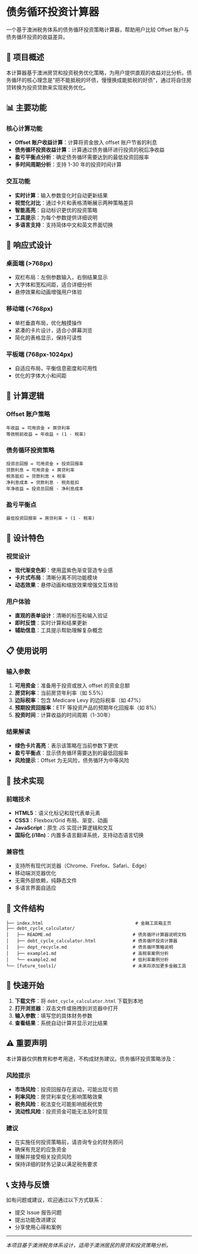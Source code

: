 # 债务循环投资计算器

一个基于澳洲税务体系的债务循环投资策略计算器，帮助用户比较 Offset 账户与债务循环投资的收益差异。

## 🎯 项目概述

本计算器基于澳洲房贷和投资税务优化策略，为用户提供直观的收益对比分析。债务循环的核心理念是"把不能抵税的坏债，慢慢换成能抵税的好债"，通过将自住房贷转换为投资贷款来实现税务优化。

## 📊 主要功能

### 核心计算功能
- **Offset 账户收益计算**：计算将资金放入 offset 账户节省的利息
- **债务循环投资收益计算**：计算通过债务循环进行投资的税后净收益
- **盈亏平衡点分析**：确定债务循环需要达到的最低投资回报率
- **多时间周期分析**：支持 1-30 年的投资时间计算

### 交互功能
- **实时计算**：输入参数变化时自动更新结果
- **视觉化对比**：通过卡片和表格清晰展示两种策略差异
- **智能高亮**：自动标识更优的投资策略
- **工具提示**：为每个参数提供详细说明
- **多语言支持**：支持简体中文和英文界面切换

## 📱 响应式设计

### 桌面端 (>768px)
- 双栏布局：左侧参数输入，右侧结果显示
- 大字体和宽松间距，适合详细分析
- 悬停效果和动画增强用户体验

### 移动端 (<768px)
- 单栏垂直布局，优化触摸操作
- 紧凑的卡片设计，适合小屏幕浏览
- 简化的表格显示，保持可读性

### 平板端 (768px-1024px)
- 自适应布局，平衡信息密度和可用性
- 优化的字体大小和间距

## 🧮 计算逻辑

### Offset 账户策略
```
年收益 = 可用资金 × 房贷利率
等效税前收益 = 年收益 ÷ (1 - 税率)
```

### 债务循环投资策略
```
投资总回报 = 可用资金 × 投资回报率
贷款利息 = 可用资金 × 房贷利率
税务抵扣 = 贷款利息 × 税率
净利息成本 = 贷款利息 - 税务抵扣
年净收益 = 投资总回报 - 净利息成本
```

### 盈亏平衡点
```
最低投资回报率 = 房贷利率 ÷ (1 - 税率)
```

## 🎨 设计特色

### 视觉设计
- **现代渐变色彩**：使用蓝紫色渐变营造专业感
- **卡片式布局**：清晰分离不同功能模块
- **动态效果**：悬停动画和缩放效果增强交互体验

### 用户体验
- **直观的表单设计**：清晰的标签和输入验证
- **即时反馈**：实时计算和结果更新
- **辅助信息**：工具提示帮助理解复杂概念

## 📋 使用说明

### 输入参数
1. **可用资金**：准备用于投资或放入 offset 的资金总额
2. **房贷利率**：当前房贷年利率（如 5.5%）
3. **边际税率**：包含 Medicare Levy 的边际税率（如 47%）
4. **预期投资回报率**：ETF 等投资产品的预期年化回报率（如 8%）
5. **投资时间**：计算收益的时间周期（1-30年）

### 结果解读
- **绿色卡片高亮**：表示该策略在当前参数下更优
- **盈亏平衡点**：显示债务循环需要达到的最低回报率
- **风险提示**：Offset 为无风险，债务循环为中等风险

## 🔧 技术实现

### 前端技术
- **HTML5**：语义化标记和现代表单元素
- **CSS3**：Flexbox/Grid 布局、渐变、动画
- **JavaScript**：原生 JS 实现计算逻辑和交互
- **国际化 (i18n)**：内置多语言翻译系统，支持动态语言切换

### 兼容性
- 支持所有现代浏览器（Chrome、Firefox、Safari、Edge）
- 移动端浏览器优化
- 无需外部依赖，纯静态文件
- 多语言界面自适应

## 📁 文件结构

```
├── index.html                                   # 金融工具箱主页
├── debt_cycle_calculator/
│   ├── README.md                               # 债务循环计算器说明文档
│   ├── debt_cycle_calculator.html              # 债务循环投资计算器
│   ├── dept_recycle.md                         # 债务循环策略说明
│   ├── example1.md                             # 高税率案例分析
│   └── example2.md                             # 低利率案例分析
└── [future_tools]/                             # 未来将添加更多金融工具
```

## 🚀 快速开始

1. **下载文件**：将 `debt_cycle_calculator.html` 下载到本地
2. **打开浏览器**：双击文件或拖拽到浏览器中打开
3. **输入参数**：填写您的具体财务参数
4. **查看结果**：系统自动计算并显示对比结果

## ⚠️ 重要声明

本计算器仅供教育和参考用途，不构成财务建议。债务循环投资策略涉及：

### 风险提示
- **市场风险**：投资回报存在波动，可能出现亏损
- **利率风险**：房贷利率变化影响策略效果
- **税务风险**：税法变化可能影响抵税优势
- **流动性风险**：投资资金可能无法及时变现

### 建议
- 在实施任何投资策略前，请咨询专业的财务顾问
- 确保有充足的应急资金
- 理解并接受相关投资风险
- 保持详细的财务记录以满足税务要求

## 📞 支持与反馈

如有问题或建议，欢迎通过以下方式联系：
- 提交 Issue 报告问题
- 提出功能改进建议
- 分享使用心得和案例

---

*本项目基于澳洲税务体系设计，适用于澳洲居民的房贷和投资策略分析。*